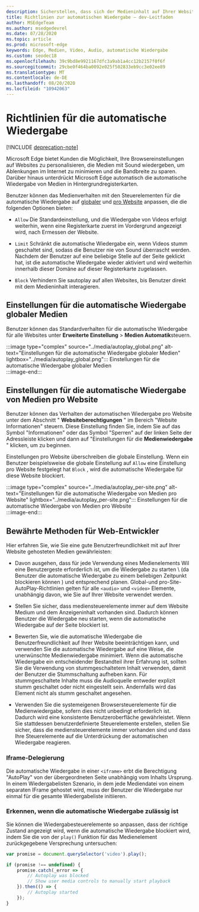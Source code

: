 ```yaml
---
description: Sicherstellen, dass sich der Medieninhalt auf Ihrer Website wie vorgesehen verhält
title: Richtlinien zur automatischen Wiedergabe – dev-Leitfaden
author: MSEdgeTeam
ms.author: msedgedevrel
ms.date: 07/28/2020
ms.topic: article
ms.prod: microsoft-edge
keywords: Edge, Medien, Video, Audio, automatische Wiedergabe
ms.custom: seodec18
ms.openlocfilehash: 39c9bd8e9921167dfc3a9ab1a4cc12b2157f0f6f
ms.sourcegitcommit: 29cbe0f464ba0092e025f502833eb9cc3e02ee89
ms.translationtype: MT
ms.contentlocale: de-DE
ms.lasthandoff: 08/20/2020
ms.locfileid: "10942063"
---
```

# Richtlinien für die automatische Wiedergabe  

[!INCLUDE [deprecation-note](../../includes/legacy-edge-note.md)]  

Microsoft Edge bietet Kunden die Möglichkeit, Ihre Browsereinstellungen auf Websites zu personalisieren, die Medien mit Sound wiedergeben, um Ablenkungen im Internet zu minimieren und die Bandbreite zu sparen.  Darüber hinaus unterdrückt Microsoft Edge automatisch die automatische Wiedergabe von Medien in Hintergrundregisterkarten.  

Benutzer können das Medienverhalten mit den Steuerelementen für die automatische Wiedergabe auf [globaler](#global-media-autoplay-settings) und [pro Website](#per-site-media-autoplay-settings) anpassen, die die folgenden Optionen bieten:  

*   `Allow`  Die Standardeinstellung, und die Wiedergabe von Videos erfolgt weiterhin, wenn eine Registerkarte zuerst im Vordergrund angezeigt wird, nach Ermessen der Website.  

*   `Limit`  Schränkt die automatische Wiedergabe ein, wenn Videos stumm geschaltet sind, sodass die Benutzer nie von Sound überrascht werden.  Nachdem der Benutzer auf eine beliebige Stelle auf der Seite geklickt hat, ist die automatische Wiedergabe wieder aktiviert und wird weiterhin innerhalb dieser Domäne auf dieser Registerkarte zugelassen.  

*   `Block`  Verhindern Sie sautoplay auf allen Websites, bis Benutzer direkt mit dem Medieninhalt interagieren.  

## Einstellungen für die automatische Wiedergabe globaler Medien  

Benutzer können das Standardverhalten für die automatische Wiedergabe für alle Websites unter **Erweiterte Einstellung**  >  **Medien Automatik**steuern.  

:::image type="complex" source="../media/autoplay_global.png" alt-text="Einstellungen für die automatische Wiedergabe globaler Medien" lightbox="../media/autoplay_global.png":::
   Einstellungen für die automatische Wiedergabe globaler Medien  
:::image-end:::  

## Einstellungen für die automatische Wiedergabe von Medien pro Website  

Benutzer können das Verhalten der automatischen Wiedergabe pro Website unter dem Abschnitt " **Websiteberechtigungen** " im Bereich "Website Informationen" steuern.  Diese Einstellung finden Sie, indem Sie auf das Symbol "Informationen" oder das Symbol "Sperren" auf der linken Seite der Adressleiste klicken und dann auf "Einstellungen für die **Medienwiedergabe** " klicken, um zu beginnen.  

Einstellungen pro Website überschreiben die globale Einstellung.  Wenn ein Benutzer beispielsweise die globale Einstellung auf `Allow` eine Einstellung pro Website festgelegt hat `Block` , wird die automatische Wiedergabe für diese Website blockiert.  

:::image type="complex" source="../media/autoplay_per-site.png" alt-text="Einstellungen für die automatische Wiedergabe von Medien pro Website" lightbox="../media/autoplay_per-site.png":::
   Einstellungen für die automatische Wiedergabe von Medien pro Website  
:::image-end:::  

## Bewährte Methoden für Web-Entwickler  

Hier erfahren Sie, wie Sie eine gute Benutzerfreundlichkeit mit auf Ihrer Website gehosteten Medien gewährleisten:  

*   Davon ausgehen, dass für jede Verwendung eines Medienelements Wil eine Benutzergeste erforderlich ist, um die Wiedergabe zu starten \ (da Benutzer die automatische Wiedergabe zu einem beliebigen Zeitpunkt blockieren können \) und entsprechend planen.  Global-und pro-Site-AutoPlay-Richtlinien gelten für alle `<audio>` und `<video>` Elemente, unabhängig davon, wie Sie auf Ihrer Website verwendet werden.  

*   Stellen Sie sicher, dass mediensteuerelemente immer auf dem Website Medium und dem Anzeigeninhalt vorhanden sind.  Dadurch können Benutzer die Wiedergabe neu starten, wenn die automatische Wiedergabe auf der Seite blockiert ist.  

*   Bewerten Sie, wie die automatische Wiedergabe die Benutzerfreundlichkeit auf Ihrer Website beeinträchtigen kann, und verwenden Sie die automatische Wiedergabe auf eine Weise, die unerwünschte Medienwiedergabe minimiert.  Wenn die automatische Wiedergabe ein entscheidender Bestandteil ihrer Erfahrung ist, sollten Sie die Verwendung von stummgeschaltetem Inhalt verwenden, damit der Benutzer die Stummschaltung aufheben kann.  Für stummgeschaltete Inhalte muss die Audioquelle entweder explizit stumm geschaltet oder nicht eingestellt sein.  Andernfalls wird das Element nicht als stumm geschaltet angesehen.  

*   Verwenden Sie die systemeigenen Browsersteuerelemente für die Medienwiedergabe, sofern dies nicht unbedingt erforderlich ist.  Dadurch wird eine konsistente Benutzeroberfläche gewährleistet.  Wenn Sie stattdessen benutzerdefinierte Steuerelemente erstellen, stellen Sie sicher, dass die mediensteuerelemente immer vorhanden sind und dass Ihre Steuerelemente auf die Unterdrückung der automatischen Wiedergabe reagieren.  

### Iframe-Delegierung  

Die automatische Wiedergabe in einer `<iframe>` erbt die Berechtigung "AutoPlay" von der übergeordneten Seite unabhängig vom Inhalts Ursprung.  In einem Wiedergabelisten Szenario, in dem jede Mediendatei von einem separaten IFrame gehostet wird, muss der Benutzer die Wiedergabe nur einmal für die gesamte Wiedergabeliste initiieren.  

### Erkennen, wenn die automatische Wiedergabe zulässig ist  

Sie können die Wiedergabesteuerelemente so anpassen, dass der richtige Zustand angezeigt wird, wenn die automatische Wiedergabe blockiert wird, indem Sie die von der `play()` Funktion für das Medienelement zurückgegebene Versprechung untersuchen:  

```javascript
var promise = document.querySelector('video').play();

if (promise !== undefined) { 
    promise.catch(_error => { 
        // Autoplay was blocked
        // Show user media controls to manually start playback
    }).then(() => { 
        // Autoplay started
    }); 
}
```  
